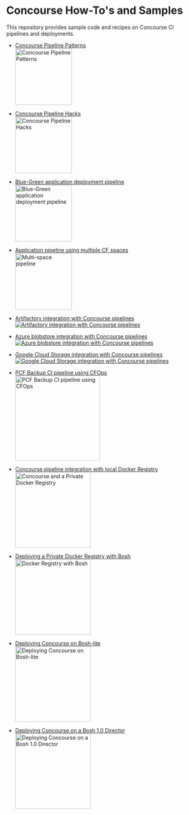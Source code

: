 # Concourse How-To's and Samples

This repository provides sample code and recipes on Concourse CI pipelines and deployments.

- [Concourse Pipeline Patterns](concourse-pipeline-patterns)  
[<img src="https://raw.githubusercontent.com/lsilvapvt/misc-support-files/master/docs/images/pipeline-patterns-02.png" alt="Concourse Pipeline Patterns" width="150"/>](concourse-pipeline-patterns)

- [Concourse Pipeline Hacks](concourse-pipeline-hacks)  
[<img src="https://raw.githubusercontent.com/lsilvapvt/misc-support-files/master/docs/icons/pipeline-hacks.png" alt="Concourse Pipeline Hacks" width="150"/>](concourse-pipeline-hacks)

- [Blue-Green application deployment pipeline](https://github.com/pivotalservices/concourse-pipeline-samples/tree/master/blue-green-app-deployment)  
[<img src="https://raw.githubusercontent.com/pivotalservices/concourse-pipeline-samples/master/common/images/bg-pipeline-icon.jpg" alt="Blue-Green application deployment pipeline" width="150"/>](https://github.com/pivotalservices/concourse-pipeline-samples/tree/master/blue-green-app-deployment)

- [Application pipeline using multiple CF spaces](https://github.com/lsilvapvt/sample-app-pipeline)  
[<img src="https://raw.githubusercontent.com/pivotalservices/concourse-pipeline-samples/master/common/images/multi-spaces-pipeline.jpg" alt="Multi-space pipeline" width="150"/>](https://github.com/lsilvapvt/sample-app-pipeline)

- [Artifactory integration with Concourse pipelines](https://github.com/pivotalservices/concourse-pipeline-samples/tree/master/artifactory-integration)  
[![Artifactory integration with Concourse pipelines](https://raw.githubusercontent.com/pivotalservices/concourse-pipeline-samples/master/common/images/concourse-and-artifactory.png)](https://github.com/pivotalservices/concourse-pipeline-samples/tree/master/artifactory-integration)

- [Azure blobstore integration with Concourse pipelines](https://github.com/pivotalservices/concourse-pipeline-samples/tree/master/azure-blobstore-integration)  
[![Azure blobstore integration with Concourse pipelines](https://raw.githubusercontent.com/pivotalservices/concourse-pipeline-samples/master/common/images/concourse-and-azureblob.png)](https://github.com/pivotalservices/concourse-pipeline-samples/tree/master/azure-blobstore-integration)

- [Google Cloud Storage integration with Concourse pipelines](https://github.com/pivotalservices/concourse-pipeline-samples/tree/master/google-cloud-storage-integration)  
[![Google Cloud Storage integration with Concourse pipelines](https://raw.githubusercontent.com/pivotalservices/concourse-pipeline-samples/master/common/images/concourse-and-gcs.png)](https://github.com/pivotalservices/concourse-pipeline-samples/tree/master/google-cloud-storage-integration)

- [PCF Backup CI pipeline using CFOps](https://github.com/pivotalservices/concourse-pipeline-samples/tree/master/pcf-cfops-backup)  
[<img src="https://raw.githubusercontent.com/pivotalservices/concourse-pipeline-samples/master/common/images/cfops-pipeline.jpg" alt="PCF Backup CI pipeline using CFOps" width="225"/>](https://github.com/pivotalservices/concourse-pipeline-samples/tree/master/pcf-cfops-backup)  

- [Concourse pipeline integration with local Docker Registry](https://github.com/pivotalservices/concourse-pipeline-samples/tree/master/private-docker-registry)  
[<img src="https://raw.githubusercontent.com/pivotalservices/concourse-pipeline-samples/master/common/images/concourse-and-private-registry.jpg" alt="Concourse and a Private Docker Registry" width="200"/>](https://github.com/pivotalservices/concourse-pipeline-samples/tree/master/private-docker-registry)

- [Deploying a Private Docker Registry with Bosh](https://github.com/pivotalservices/concourse-pipeline-samples/tree/master/private-docker-registry/docker-registry-release)  
[<img src="https://raw.githubusercontent.com/pivotalservices/concourse-pipeline-samples/master/common/images/docker-and-bosh.jpg" alt="Docker Registry with Bosh" width="200"/>](https://github.com/pivotalservices/concourse-pipeline-samples/tree/master/private-docker-registry/docker-registry-release)

- [Deploying Concourse on Bosh-lite](https://github.com/pivotalservices/concourse-pipeline-samples/tree/master/concourse-on-bosh-lite)  
[<img src="https://raw.githubusercontent.com/pivotalservices/concourse-pipeline-samples/master/common/images/concourse-and-bosh-lite.jpg" alt="Deploying Concourse on Bosh-lite" width="200"/>](https://github.com/pivotalservices/concourse-pipeline-samples/tree/master/concourse-on-bosh-lite)

- [Deploying Concourse on a Bosh 1.0 Director](https://github.com/pivotalservices/concourse-pipeline-samples/tree/master/concourse-on-bosh-1.0)  
[<img src="https://raw.githubusercontent.com/pivotalservices/concourse-pipeline-samples/master/common/images/concourse-and-bosh-1.0.jpg" alt="Deploying Concourse on a Bosh 1.0 Director" width="200"/>](https://github.com/pivotalservices/concourse-pipeline-samples/tree/master/concourse-on-bosh-1.0)
